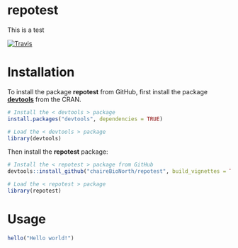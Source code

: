 # repotest

This is a test

[![Travis](https://travis-ci.org/chaireBioNorth/repo-test.svg?branch=master)](https://travis-ci.org/chaireBioNorth/repo-test)

# Installation

To install the package **repotest** from GitHub, first install the package [**devtools**](http://cran.r-project.org/web/packages/devtools/index.html) from the CRAN.

```r
# Install the < devtools > package
install.packages("devtools", dependencies = TRUE)

# Load the < devtools > package
library(devtools)

```

Then install the **repotest** package:

```r
# Install the < repotest > package from GitHub
devtools::install_github("chaireBioNorth/repotest", build_vignettes = TRUE)

# Load the < repotest > package
library(repotest)
```

# Usage

```r
hello("Hello world!")
```
